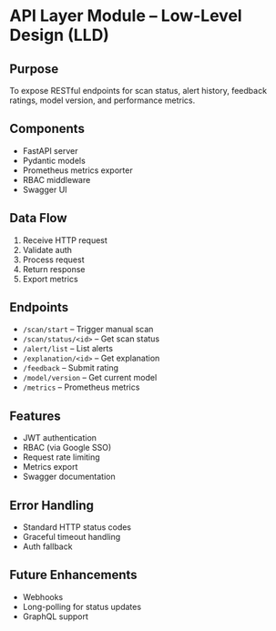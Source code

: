 #  API Layer Module – Low-Level Design (LLD)

##  Purpose
To expose RESTful endpoints for scan status, alert history, feedback ratings, model version, and performance metrics.

##  Components
- FastAPI server
- Pydantic models
- Prometheus metrics exporter
- RBAC middleware
- Swagger UI

##  Data Flow
1. Receive HTTP request
2. Validate auth
3. Process request
4. Return response
5. Export metrics

##  Endpoints
- `/scan/start` – Trigger manual scan
- `/scan/status/<id>` – Get scan status
- `/alert/list` – List alerts
- `/explanation/<id>` – Get explanation
- `/feedback` – Submit rating
- `/model/version` – Get current model
- `/metrics` – Prometheus metrics

## Features
- JWT authentication
- RBAC (via Google SSO)
- Request rate limiting
- Metrics export
- Swagger documentation

## Error Handling
- Standard HTTP status codes
- Graceful timeout handling
- Auth fallback

## Future Enhancements
- Webhooks
- Long-polling for status updates
- GraphQL support